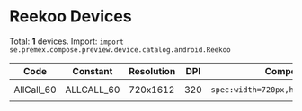 # Reekoo Devices

Total: **1** devices. Import: `import se.premex.compose.preview.device.catalog.android.Reekoo`

| Code | Constant | Resolution | DPI | Compose Spec | Preview Usage |
|------|----------|------------|-----|-------------|---------------|
| AllCall_60 | ALLCALL_60 | 720x1612 | 320 | `spec:width=720px,height=1612px,dpi=320` | `@Preview(device = Reekoo.ALLCALL_60)` |

<!-- Generated automatically. Do not edit manually. -->
